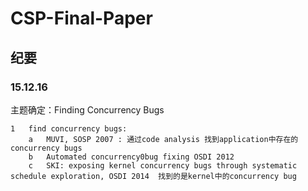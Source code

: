 # CSP-Final-Paper

## 纪要

### 15.12.16

主题确定：Finding Concurrency Bugs

	1	find concurrency bugs:
		a	MUVI, SOSP 2007 : 通过code analysis 找到application中存在的concurrency bugs
		b	Automated concurrency0bug fixing OSDI 2012
		c	SKI: exposing kernel concurrency bugs through systematic schedule exploration, OSDI 2014  找到的是kernel中的concurrency bug